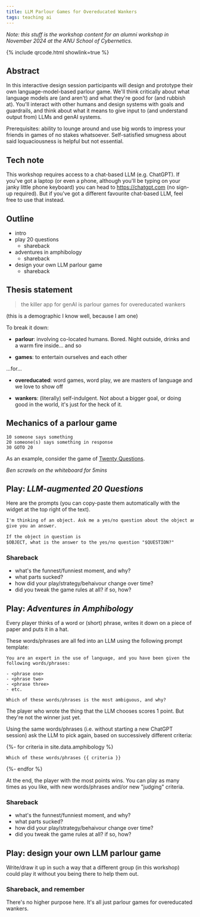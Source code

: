 ```yaml
---
title: LLM Parlour Games for Overeducated Wankers
tags: teaching ai
---
```


_Note: this stuff is the workshop content for an alumni workshop in November
2024 at the ANU School of Cybernetics._

{% include qrcode.html showlink=true %}

## Abstract

In this interactive design session participants will design and prototype their
own language-model-based parlour game. We'll think critically about what
language models are (and aren't) and what they're good for (and rubbish at).
You'll interact with other humans and design systems with goals and guardrails,
and think about what it means to give input to (and understand output from) LLMs
and genAI systems.

Prerequisites: ability to lounge around and use big words to impress your
friends in games of no stakes whatsoever. Self-satisfied smugness about said
loquaciousness is helpful but not essential.

## Tech note

This workshop requires access to a chat-based LLM (e.g. ChatGPT). If you've got
a laptop (or even a phone, although you'll be typing on your janky little phone
keyboard) you can head to <https://chatgpt.com> (no sign-up required). But if
you've got a different favourite chat-based LLM, feel free to use that instead.

## Outline

- intro
- play 20 questions
  - shareback
- adventures in amphibology
  - shareback
- design your own LLM parlour game
  - shareback

## Thesis statement

> the killer app for genAI is parlour games for overeducated wankers

(this is a demographic I know well, because I am one)

To break it down:

- **parlour**: involving co-located humans. Bored. Night outside, drinks and a
  warm fire inside... and so

- **games**: to entertain ourselves and each other

...for...

- **overeducated**: word games, word play, we are masters of language and we
  love to show off

- **wankers**: (literally) self-indulgent. Not about a bigger goal, or doing
  good in the world, it's just for the heck of it.

## Mechanics of a parlour game

```text
10 someone says something
20 someone(s) says something in response
30 GOTO 20
```

As an example, consider the game of
[Twenty Questions](https://en.wikipedia.org/wiki/Twenty_questions).

_Ben scrawls on the whiteboard for 5mins_

## Play: _LLM-augmented 20 Questions_

Here are the prompts (you can copy-paste them automatically with the widget at
the top right of the text).

```markdown
I'm thinking of an object. Ask me a yes/no question about the object and I'll
give you an answer.
```

```markdown
If the object in question is
$OBJECT, what is the answer to the yes/no question "$QUESTION?"
```

### Shareback

- what's the funnest/funniest moment, and why?
- what parts sucked?
- how did your play/strategy/behaivour change over time?
- did you tweak the game rules at all? if so, how?

## Play: _Adventures in Amphibology_

Every player thinks of a word or (short) phrase, writes it down on a piece of
paper and puts it in a hat.

These words/phrases are all fed into an LLM using the following prompt template:

```text
You are an expert in the use of language, and you have been given the following words/phrases:

- <phrase one>
- <phrase two>
- <phrase three>
- etc.

Which of these words/phrases is the most ambiguous, and why?
```

The player who wrote the thing that the LLM chooses scores 1 point. But they're
not the winner just yet.

Using the same words/phrases (i.e. without starting a new ChatGPT session) ask
the LLM to pick again, based on successively different criteria:

{%- for criteria in site.data.amphibology %}

<pre><code class="language-markdown">Which of these words/phrases {{ criteria }}</code></pre>

{%- endfor %}

At the end, the player with the most points wins. You can play as many times as
you like, with new words/phrases and/or new "judging" criteria.

### Shareback

- what's the funnest/funniest moment, and why?
- what parts sucked?
- how did your play/strategy/behaivour change over time?
- did you tweak the game rules at all? if so, how?

## Play: design your own LLM parlour game

Write/draw it up in such a way that a different group (in this workshop) could
play it without you being there to help them out.

### Shareback, and remember

There's no higher purpose here. It's all just parlour games for overeducated
wankers.
